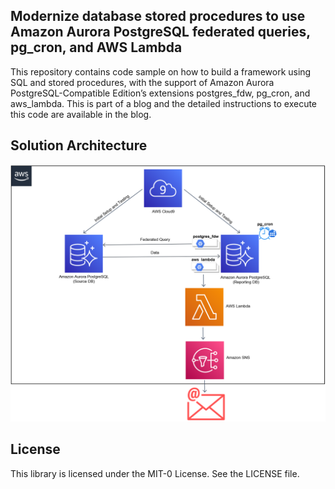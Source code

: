 ## Modernize database stored procedures to use Amazon Aurora PostgreSQL federated queries, pg_cron, and AWS Lambda

This repository contains code sample on how to build a framework using SQL and stored procedures, with the
support of Amazon Aurora PostgreSQL-Compatible Edition’s extensions postgres_fdw, pg_cron,
and aws_lambda. This is part of a blog and the detailed instructions to execute this code are available in the blog.

## Solution Architecture
![Overview](images/solution_architecture.png)

## License
This library is licensed under the MIT-0 License. See the LICENSE file.

